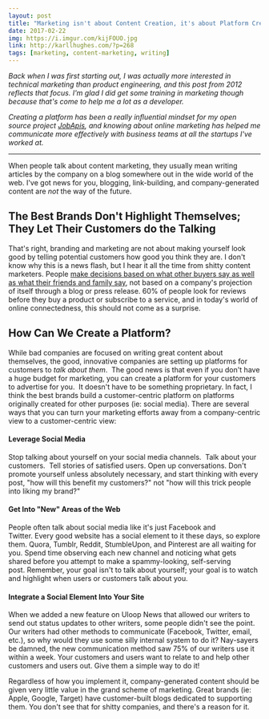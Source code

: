 ```yaml
---
layout: post
title: "Marketing isn't about Content Creation, it's about Platform Creation"
date: 2017-02-22
img: https://i.imgur.com/kijFOUO.jpg
link: http://karllhughes.com/?p=268
tags: [marketing, content-marketing, writing]
---
```

*Back when I was first starting out, I was actually more interested in technical marketing than product engineering, and this post from 2012 reflects that focus. I'm glad I did get some training in marketing though because that's come to help me a lot as a developer.*

*Creating a platform has been a really influential mindset for my open source project [JobApis](https://www.jobapis.com/), and knowing about online marketing has helped me communicate more effectively with business teams at all the startups I've worked at.*

-----

When people talk about content marketing, they usually mean writing articles by the company on a blog somewhere out in the wide world of the web. I've got news for you, blogging, link-building, and company-generated content are _not_ the way of the future.

## The Best Brands Don't Highlight Themselves; They Let Their Customers do the Talking

That's right, branding and marketing are not about making yourself look good by telling potential customers how good you think they are. I don't know why this is a news flash, but I hear it all the time from shitty content marketers. People [make decisions based on what other buyers say as well as what their friends and family say](http://conversionxl.com/9-things-to-know-about-influencing-purchasing-decisions/), not based on a company's projection of itself through a blog or press release. 60% of people look for reviews before they buy a product or subscribe to a service, and in today's world of online connectedness, this should not come as a surprise.

## How Can We Create a Platform?

While bad companies are focused on writing great content about themselves, the good, innovative companies are setting up platforms for customers to _talk about them_.  The good news is that even if you don't have a huge budget for marketing, you can create a platform for your customers to advertise for you.  It doesn't have to be something proprietary. In fact, I think the best brands build a customer-centric platform on platforms originally created for other purposes (ie: social media). There are several ways that you can turn your marketing efforts away from a company-centric view to a customer-centric view:

#### Leverage Social Media

Stop talking about yourself on your social media channels.  Talk about your customers.  Tell stories of satisfied users. Open up conversations. Don't promote yourself unless absolutely necessary, and start thinking with every post, "how will this benefit my customers?" not "how will this trick people into liking my brand?"

#### Get Into "New" Areas of the Web

People often talk about social media like it's just Facebook and Twitter. Every good website has a social element to it these days, so explore them. Quora, Tumblr, Reddit, StumbleUpon, and Pinterest are all waiting for you. Spend time observing each new channel and noticing what gets shared before you attempt to make a spammy-looking, self-serving post. Remember, your goal isn't to talk about yourself; your goal is to watch and highlight when users or customers talk about you.

#### Integrate a Social Element Into Your Site

When we added a new feature on Uloop News that allowed our writers to send out status updates to other writers, some people didn't see the point. Our writers had other methods to communicate (Facebook, Twitter, email, etc.), so why would they use some silly internal system to do it? Nay-sayers be damned, the new communication method saw 75% of our writers use it within a week. Your customers and users want to relate to and help other customers and users out. Give them a simple way to do it!

Regardless of how you implement it, company-generated content should be given very little value in the grand scheme of marketing. Great brands (ie: Apple, Google, Target) have customer-built blogs dedicated to supporting them. You don't see that for shitty companies, and there's a reason for it.
